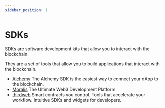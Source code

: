 ```yaml
---
sidebar_position: 1
---
```


# SDKs

SDKs are software development kits that allow you to interact with the blockchain. 

They are a set of tools that allow you to build applications that interact with the blockchain.

- [Alchemy](https://www.alchemy.com/sdk) The Alchemy SDK is the easiest way to connect your dApp to the blockchain.
- [Moralis](https://moralis.io/) The Ultimate Web3 Development Platform.
- [thirdweb](https://thirdweb.com/) Smart contracts you control. Tools that accelerate your workflow. Intuitive SDKs and widgets for developers.